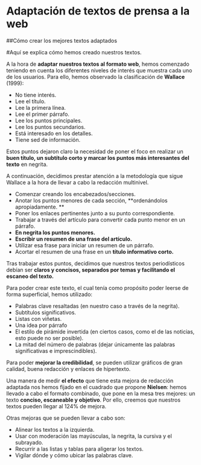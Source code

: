 # Adaptación de textos de prensa a la web

##Cómo crear los mejores textos adaptados

#Aquí se explica cómo hemos creado nuestros textos. 

A la hora de **adaptar nuestros textos al formato web**, hemos comenzado teniendo en cuenta los diferentes niveles de interés que muestra cada uno de los usuarios. Para ello, hemos observado la clasificación de **Wallace** (1999):

-	No tiene interés.
-	Lee el título.
-	Lee la primera línea.
-	Lee el primer párrafo.
-	Lee los puntos principales.
-	Lee los puntos secundarios.
-	Está interesado en los detalles.
-	Tiene sed de información. 

Estos puntos dejaron claro la necesidad de poner el foco en realizar un **buen título, un subtítulo corto y marcar los puntos más interesantes del texto** en negrita. 

A continuación, decidimos prestar atención a la metodología que sigue Wallace a la hora de llevar a cabo la redacción multinivel. 

-	Comenzar creando los encabezados/secciones.
-	Anotar los puntos menores de cada sección, **ordenándolos apropiadamente. **
-	Poner los enlaces pertinentes junto a su punto correspondiente.
-	Trabajar a través del artículo para convertir cada punto menor en un párrafo.
-	**En negrita los puntos menores.**
-	**Escribir un resumen de una frase del artículo.**
-	Utilizar esa frase para iniciar un resumen de un párrafo. 
-	Acortar el resumen de una frase en un **título informativo corto.**

Tras trabajar estos puntos, decidimos que nuestros textos periodísticos debían ser **claros y concisos, separados por temas y facilitando el escaneo del texto.**

Para poder crear este texto, el cual tenía como propósito poder leerse de forma superficial, hemos utilizado:

-	Palabras clave resaltadas (en nuestro caso a través de la negrita).
-	Subtítulos significativos.
-	Listas con viñetas.
-	Una idea por párrafo
-	El estilo de pirámide invertida (en ciertos casos, como el de las noticias, esto puede no ser posible).
-	La mitad del número de palabras (dejar únicamente las palabras significativas e imprescindibles). 

Para poder **mejorar la credibilidad**, se pueden utilizar gráficos de gran calidad, buena redacción y enlaces de hipertexto.

Una manera de medir **el efecto** que tiene esta mejora de redacción adaptada nos hemos fijado en el cuadrado que propone **Nielsen**: hemos llevado a cabo el formato combinado, que pone en la mesa tres mejores: un texto **conciso, escaneable y objetivo**. Por ello, creemos que nuestros textos pueden llegar al 124% de mejora.  

Otras mejoras que se pueden llevar a cabo son:

-	Alinear los textos a la izquierda.
-	Usar con moderación las mayúsculas, la negrita, la cursiva y el subrayado.
-	Recurrir a las listas y tablas para aligerar los textos.
-	Vigilar dónde y cómo ubicar las palabras clave. 
